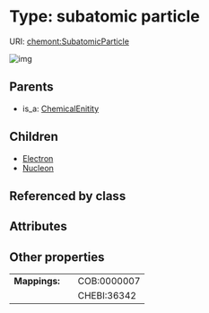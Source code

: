 
# Type: subatomic particle




URI: [chemont:SubatomicParticle](http://w3id.org/chemontSubatomicParticle)


![img](http://yuml.me/diagram/nofunky;dir:TB/class/[SubatomicParticle]^-[Nucleon],[SubatomicParticle]^-[Electron],[ChemicalEnitity]^-[SubatomicParticle],[Nucleon],[Electron],[ChemicalEnitity])

## Parents

 *  is_a: [ChemicalEnitity](ChemicalEnitity.md)

## Children

 * [Electron](Electron.md)
 * [Nucleon](Nucleon.md)

## Referenced by class


## Attributes


## Other properties

|  |  |  |
| --- | --- | --- |
| **Mappings:** | | COB:0000007 |
|  | | CHEBI:36342 |

